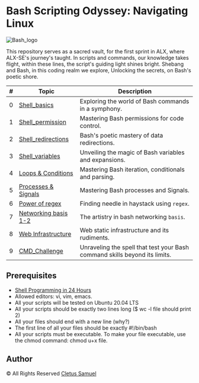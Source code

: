 # Bash Scripting Odyssey: Navigating Linux

![Bash_logo](https://vegastack.com/tutorials/content/images/2022/02/Bash-Shebang.png)

This repository serves as a sacred vault,
for the first sprint in ALX, where ALX-SE's journey's taught.
In scripts and commands, our knowledge takes flight,
within these lines, the script's guiding light shines bright.
Shebang and Bash, in this coding realm we explore,
Unlocking the secrets, on Bash's poetic shore.

| #  | Topic                                      | Description                                            |
| -- | ------------------------------------------ | ------------------------------------------------------ |
| 0  | [Shell_basics](./0x00-shell_basics)        | Exploring the world of Bash commands in a symphony.   |
| 1  | [Shell_permission](./0x01-shell_permissions)        | Mastering Bash permissions for code control.        |
| 2| [Shell_redirections](./0x02-shell_redirections)        | Bash's poetic mastery of data redirections.        |
| 3  | [Shell_variables](./0x03-shell_variables_expansions)        | Unveiling the magic of Bash variables and expansions.|
| 4  | [Loops & Conditions](./0x04-loops_conditions_and_parsing/) | Mastering Bash iteration, conditionals and parsing.|
| 5  | [Processes & Signals](./0x05-processes_and_signals/) | Mastering Bash processes and Signals.|
| 6  | [Power of regex](./0x06-regular_expressions/) | Finding needle in haystack using `regex`.|
| 7  | [Networking basis 1-2](./0x07-networking_basics/) | The artistry in bash networking `basis`.|
| 8  | [Web Infrastructure](./0x09-web_infrastructure_design/) | Web static infrastructure and its rudiments.|
| 9  | [CMD_Challenge](./command_line_for_the_win/)        | Unraveling the spell that test your Bash command skills beyond its limits.|

## Prerequisites

- [Shell Programming in 24 Hours](https://www.pdfdrive.com/shell-programming-in-24-hourspdf-e26943388.html)
- Allowed editors: vi, vim, emacs.
- All your scripts will be tested on Ubuntu 20.04 LTS
- All your scripts should be exactly two lines long ($ wc -l file should print 2)
- All your files should end with a new line (why?)
- The first line of all your files should be exactly #!/bin/bash
- All your scripts must be executable. To make your file executable, use the chmod command: chmod u+x file.

## Author

&copy; All Rights Reserved [Cletus Samuel](https://cletsymedia.github.io/Prof-Portfolio/)
